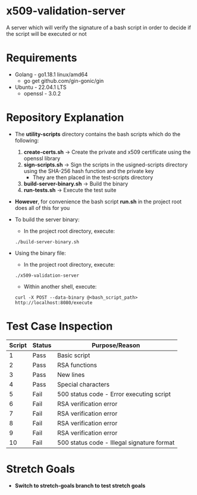 # x509-validation-server
A server which will verify the signature of a bash script in order to decide if the script will be executed or not

# Requirements
* Golang - go1.18.1 linux/amd64
  * go get github.com/gin-gonic/gin
* Ubuntu - 22.04.1 LTS
  * openssl - 3.0.2

# Repository Explanation
* The __utility-scripts__ directory contains the bash scripts which do the following:
  1. __create-certs.sh__ -> Create the private and x509 certificate using the openssl library
  2. __sign-scripts.sh__ -> Sign the scripts in the usigned-scripts directory using the SHA-256 hash function and the private key
     * They are then placed in the test-scripts directory
  3. __build-server-binary.sh__ -> Build the binary
  4. __run-tests.sh__ -> Execute the test suite
* __However__, for convenience the bash script __run.sh__ in the project root does all of this for you

* To build the server binary:
  * In the project root directory, execute: 
  ```
  ./build-server-binary.sh
  ```

* Using the binary file:
  * In the project root directory, execute: 
  ```
  ./x509-validation-server
  ```
  * Within another shell, execute:
  ```
  curl -X POST --data-binary @<bash_script_path> http://localhost:8080/execute
  ```

# Test Case Inspection
| Script | Status | Purpose/Reason |
| -- | ---- | ------------ |
| 1 | Pass | Basic script |
| 2 | Pass | RSA functions |
| 3 | Pass | New lines |
| 4 | Pass | Special characters |
| 5 | Fail | 500 status code - Error executing script |
| 6 | Fail | RSA verification error |
| 7 | Fail | RSA verification error |
| 8 | Fail | RSA verification error |
| 9 | Fail | RSA verification error |
| 10 | Fail | 500 status code - Illegal signature format |

# Stretch Goals
* __Switch to stretch-goals branch to test stretch goals__